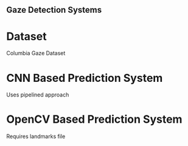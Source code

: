 ## Gaze Detection Systems

# Dataset
Columbia Gaze Dataset

# CNN Based Prediction System
Uses pipelined approach

# OpenCV Based Prediction System
Requires landmarks file
